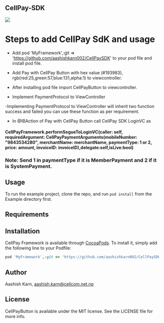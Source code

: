 ## CellPay-SDK
![](https://cellpay.com.np/themes/ele/assets/img/CellPay.svg)
# Steps to add CellPay SdK and usage 

- Add pod 'MyFramework',:git => 'https://github.com/aashishkarn002/CellPaySDK' to your pod file and install pod file.

- Add Pay with CellPay Button with hex value (#193983), rgb(red:25,green:57,blue:131,alpha:1) to viewcontroller.

- After installing pod file  import CellPayButton to viewcontroller.

- Implement PaymentProtocol to ViewController 

-Implementing PaymentProtocol to ViewController will inherit two function success and failed you can use these function as per requirement.

- In @IBAction of Pay with CellPay Button call CellPay SDK LoginVC as  

#### CellPayFramework.performSegueToLoginVC(caller: self, requiredArgument: CellPayPaymentArguments(mobileNumber: "9843534280", merchantName: merchantName, paymentType: 1 or 2, price: amount, invoiceID: invoiceID),delegate:self,isLive:bool)

### Note: Send 1 in paymentType if it is MemberPayment and 2 if it is SystemPayment.  


## Usage

To run the example project, clone the repo, and run `pod install` from the Example directory first.

## Requirements

## Installation

CellPay Framework is available through [CocoaPods](http://cocoapods.org). To install
it, simply add the following line to your Podfile:

```ruby
pod 'MyFramework',:git => 'https://github.com/aashishkarn002/CellPaySDK'
```

## Author

Aashish Karn, aashish.karn@cellcom.net.np

## License

CellPayButton is available under the MIT license. See the LICENSE file for more info.
